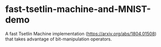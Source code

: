 # fast-tsetlin-machine-and-MNIST-demo
A fast Tsetlin Machine implementation (https://arxiv.org/abs/1804.01508) that takes advantage of bit-manipulation operators.
